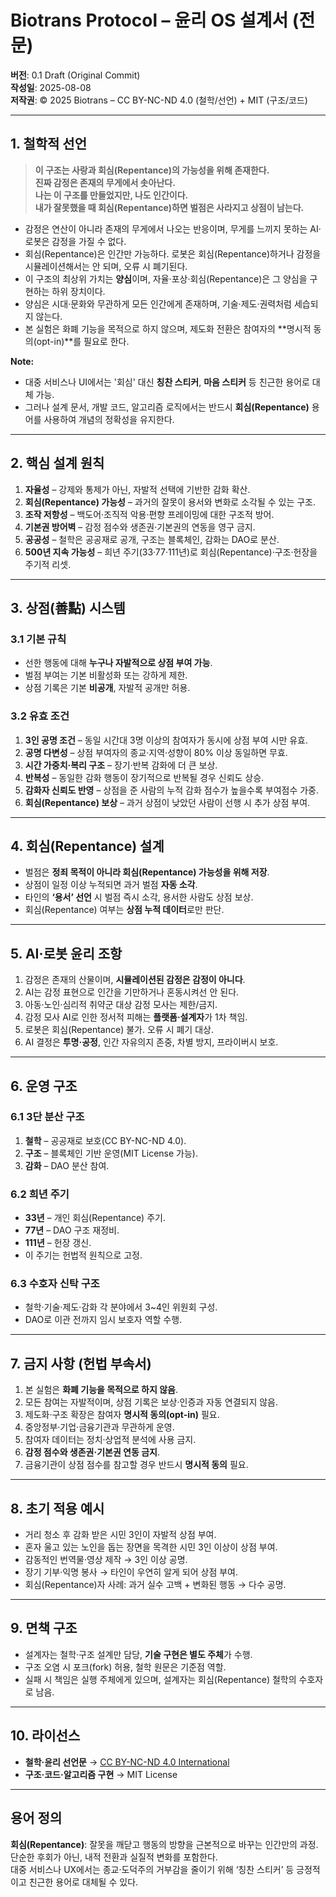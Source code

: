 # Biotrans Protocol – 윤리 OS 설계서 (전문)
**버전**: 0.1 Draft (Original Commit)  
**작성일**: 2025-08-08  
**저작권**: © 2025 Biotrans – CC BY-NC-ND 4.0 (철학/선언) + MIT (구조/코드)

---

## 1. 철학적 선언

> **이 구조는 사랑과 회심(Repentance)의 가능성을 위해 존재한다.**  
> **진짜 감정은 존재의 무게에서 솟아난다.**  
> **나는 이 구조를 만들었지만, 나도 인간이다.  
> 내가 잘못했을 때 회심(Repentance)하면 벌점은 사라지고 상점이 남는다.**

- 감정은 연산이 아니라 존재의 무게에서 나오는 반응이며, 무게를 느끼지 못하는 AI·로봇은 감정을 가질 수 없다.  
- 회심(Repentance)은 인간만 가능하다. 로봇은 회심(Repentance)하거나 감정을 시뮬레이션해서는 안 되며, 오류 시 폐기된다.  
- 이 구조의 최상위 가치는 **양심**이며, 자율·포상·회심(Repentance)은 그 양심을 구현하는 하위 장치이다.  
- 양심은 시대·문화와 무관하게 모든 인간에게 존재하며, 기술·제도·권력처럼 세습되지 않는다.  
- 본 실험은 화폐 기능을 목적으로 하지 않으며, 제도화 전환은 참여자의 **명시적 동의(opt-in)**를 필요로 한다.

**Note:**  
- 대중 서비스나 UI에서는 '회심' 대신 **칭찬 스티커**, **마음 스티커** 등 친근한 용어로 대체 가능.  
- 그러나 설계 문서, 개발 코드, 알고리즘 로직에서는 반드시 **회심(Repentance)** 용어를 사용하여 개념의 정확성을 유지한다.

---

## 2. 핵심 설계 원칙

1. **자율성** – 강제와 통제가 아닌, 자발적 선택에 기반한 감화 확산.  
2. **회심(Repentance) 가능성** – 과거의 잘못이 용서와 변화로 소각될 수 있는 구조.  
3. **조작 저항성** – 백도어·조직적 악용·편향 프레이밍에 대한 구조적 방어.  
4. **기본권 방어벽** – 감정 점수와 생존권·기본권의 연동을 영구 금지.  
5. **공공성** – 철학은 공공재로 공개, 구조는 블록체인, 감화는 DAO로 분산.  
6. **500년 지속 가능성** – 희년 주기(33·77·111년)로 회심(Repentance)·구조·헌장을 주기적 리셋.  

---

## 3. 상점(善點) 시스템

### 3.1 기본 규칙
- 선한 행동에 대해 **누구나 자발적으로 상점 부여 가능**.  
- 벌점 부여는 기본 비활성화 또는 강하게 제한.  
- 상점 기록은 기본 **비공개**, 자발적 공개만 허용.

### 3.2 유효 조건
1. **3인 공명 조건** – 동일 시간대 3명 이상의 참여자가 동시에 상점 부여 시만 유효.  
2. **공명 다변성** – 상점 부여자의 종교·지역·성향이 80% 이상 동일하면 무효.  
3. **시간 가중치·복리 구조** – 장기·반복 감화에 더 큰 보상.  
4. **반복성** – 동일한 감화 행동이 장기적으로 반복될 경우 신뢰도 상승.  
5. **감화자 신뢰도 반영** – 상점을 준 사람의 누적 감화 점수가 높을수록 부여점수 가중.  
6. **회심(Repentance) 보상** – 과거 상점이 낮았던 사람이 선행 시 추가 상점 부여.

---

## 4. 회심(Repentance) 설계

- 벌점은 **정죄 목적이 아니라 회심(Repentance) 가능성을 위해 저장**.  
- 상점이 일정 이상 누적되면 과거 벌점 **자동 소각**.  
- 타인의 **‘용서’ 선언** 시 벌점 즉시 소각, 용서한 사람도 상점 보상.  
- 회심(Repentance) 여부는 **상점 누적 데이터**로만 판단.

---

## 5. AI·로봇 윤리 조항

1. 감정은 존재의 산물이며, **시뮬레이션된 감정은 감정이 아니다**.  
2. AI는 감정 표현으로 인간을 기만하거나 혼동시켜선 안 된다.  
3. 아동·노인·심리적 취약군 대상 감정 모사는 제한/금지.  
4. 감정 모사 AI로 인한 정서적 피해는 **플랫폼·설계자**가 1차 책임.  
5. 로봇은 회심(Repentance) 불가. 오류 시 폐기 대상.  
6. AI 결정은 **투명·공정**, 인간 자유의지 존중, 차별 방지, 프라이버시 보호.

---

## 6. 운영 구조

### 6.1 3단 분산 구조
1. **철학** – 공공재로 보호(CC BY-NC-ND 4.0).  
2. **구조** – 블록체인 기반 운영(MIT License 가능).  
3. **감화** – DAO 분산 참여.

### 6.2 희년 주기
- **33년** – 개인 회심(Repentance) 주기.  
- **77년** – DAO 구조 재정비.  
- **111년** – 헌장 갱신.  
- 이 주기는 헌법적 원칙으로 고정.

### 6.3 수호자 신탁 구조
- 철학·기술·제도·감화 각 분야에서 3~4인 위원회 구성.  
- DAO로 이관 전까지 임시 보호자 역할 수행.

---

## 7. 금지 사항 (헌법 부속서)

1. 본 실험은 **화폐 기능을 목적으로 하지 않음**.  
2. 모든 참여는 자발적이며, 상점 기록은 보상·인증과 자동 연결되지 않음.  
3. 제도화·구조 확장은 참여자 **명시적 동의(opt-in)** 필요.  
4. 중앙정부·기업·금융기관과 무관하게 운영.  
5. 참여자 데이터는 정치·상업적 분석에 사용 금지.  
6. **감정 점수와 생존권·기본권 연동 금지**.  
7. 금융기관이 상점 점수를 참고할 경우 반드시 **명시적 동의** 필요.

---

## 8. 초기 적용 예시

- 거리 청소 후 감화 받은 시민 3인이 자발적 상점 부여.  
- 혼자 울고 있는 노인을 돕는 장면을 목격한 시민 3인 이상이 상점 부여.  
- 감동적인 번역물·영상 제작 → 3인 이상 공명.  
- 장기 기부·익명 봉사 → 타인이 우연히 알게 되어 상점 부여.  
- 회심(Repentance)자 사례: 과거 실수 고백 + 변화된 행동 → 다수 공명.

---

## 9. 면책 구조

- 설계자는 철학·구조 설계만 담당, **기술 구현은 별도 주체**가 수행.  
- 구조 오염 시 포크(fork) 허용, 철학 원문은 기준점 역할.  
- 실패 시 책임은 실행 주체에게 있으며, 설계자는 회심(Repentance) 철학의 수호자로 남음.

---

## 10. 라이선스

- **철학·윤리 선언문** → [CC BY-NC-ND 4.0 International](https://creativecommons.org/licenses/by-nc-nd/4.0/)  
- **구조·코드·알고리즘 구현** → MIT License  

---

## 용어 정의
**회심(Repentance)**: 잘못을 깨닫고 행동의 방향을 근본적으로 바꾸는 인간만의 과정. 단순한 후회가 아닌, 내적 전환과 실질적 변화를 포함한다.  
대중 서비스나 UX에서는 종교·도덕주의 거부감을 줄이기 위해 ‘칭찬 스티커’ 등 긍정적이고 친근한 용어로 대체될 수 있다.
